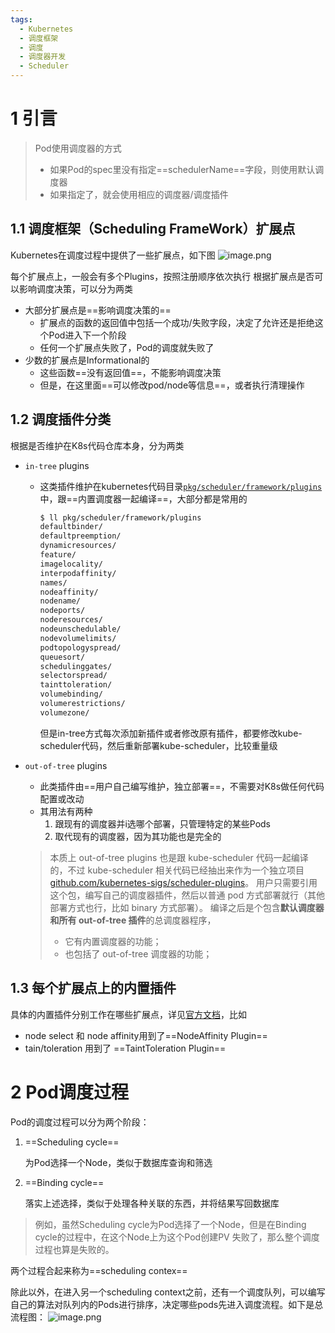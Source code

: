 ```yaml
---
tags:
  - Kubernetes
  - 调度框架
  - 调度
  - 调度器开发
  - Scheduler
---
```

# 1 引言
> Pod使用调度器的方式
> - 如果Pod的spec里没有指定==schedulerName==字段，则使用默认调度器
> - 如果指定了，就会使用相应的调度器/调度插件

## 1.1 调度框架（Scheduling FrameWork）扩展点
Kubernetes在调度过程中提供了一些扩展点，如下图
![image.png](https://typora2icture.oss-cn-beijing.aliyuncs.com/img2/20250414185500.png)

每个扩展点上，一般会有多个Plugins，按照注册顺序依次执行
根据扩展点是否可以影响调度决策，可以分为两类

- 大部分扩展点是==影响调度决策的==
	- 扩展点的函数的返回值中包括一个成功/失败字段，决定了允许还是拒绝这个Pod进入下一个阶段
	- 任何一个扩展点失败了，Pod的调度就失败了
- 少数的扩展点是Informational的
	- 这些函数==没有返回值==，不能影响调度决策
	- 但是，在这里面==可以修改pod/node等信息==，或者执行清理操作
## 1.2 调度插件分类
根据是否维护在K8s代码仓库本身，分为两类
- `in-tree` plugins
	- 这类插件维护在kubernetes代码目录[`pkg/scheduler/framework/plugins`](https://github.com/kubernetes/kubernetes/tree/master/pkg/scheduler/framework/plugins)中，跟==内置调度器一起编译==，大部分都是常用的
		```bash
		$ ll pkg/scheduler/framework/plugins
		defaultbinder/
		defaultpreemption/
		dynamicresources/
		feature/
		imagelocality/
		interpodaffinity/
		names/
		nodeaffinity/
		nodename/
		nodeports/
		noderesources/
		nodeunschedulable/
		nodevolumelimits/
		podtopologyspread/
		queuesort/
		schedulinggates/
		selectorspread/
		tainttoleration/
		volumebinding/
		volumerestrictions/
		volumezone/
		```
		但是in-tree方式每次添加新插件或者修改原有插件，都要修改kube-scheduler代码，然后重新部署kube-scheduler，比较重量级
- `out-of-tree` plugins
	
	- 此类插件由==用户自己编写维护，独立部署==，不需要对K8s做任何代码配置或改动
	- 其用法有两种
		1. 跟现有的调度器并i选哪个部署，只管理特定的某些Pods
		2. 取代现有的调度器，因为其功能也是完全的
	
	> 本质上 out-of-tree plugins 也是跟 kube-scheduler 代码一起编译的，不过 kube-scheduler 相关代码已经抽出来作为一个独立项目 [github.com/kubernetes-sigs/scheduler-plugins](https://github.com/kubernetes-sigs/scheduler-plugins)。 用户只需要引用这个包，编写自己的调度器插件，然后以普通 pod 方式部署就行（其他部署方式也行，比如 binary 方式部署）。 编译之后是个包含**默认调度器和所有 out-of-tree 插件**的总调度器程序，
	>
	> - 它有内置调度器的功能；
	> - 也包括了 out-of-tree 调度器的功能；

## 1.3 每个扩展点上的内置插件

具体的内置插件分别工作在哪些扩展点，详见[官方文档](https://kubernetes.io/docs/reference/scheduling/config/#scheduling-plugins)，比如

- node select 和 node affinity用到了==NodeAffinity Plugin==
- tain/toleration 用到了 ==TaintToleration Plugin==

# 2 Pod调度过程

Pod的调度过程可以分为两个阶段：

1. ==Scheduling cycle==

   为Pod选择一个Node，类似于数据库查询和筛选

2. ==Binding cycle==

   落实上述选择，类似于处理各种关联的东西，并将结果写回数据库

> 例如，虽然Scheduling cycle为Pod选择了一个Node，但是在Binding cycle的过程中，在这个Node上为这个Pod创建PV 失败了，那么整个调度过程也算是失败的。

两个过程合起来称为==scheduling contex==

除此以外，在进入另一个scheduling context之前，还有一个调度队列，可以编写自己的算法对队列内的Pods进行排序，决定哪些pods先进入调度流程。如下是总流程图：
![image.png](https://typora2icture.oss-cn-beijing.aliyuncs.com/img2/20250414185415.png)


